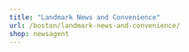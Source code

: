 ```yaml
---
title: "Landmark News and Convenience"
url: /boston/landmark-news-and-convenience/
shop: newsagent
---
```

